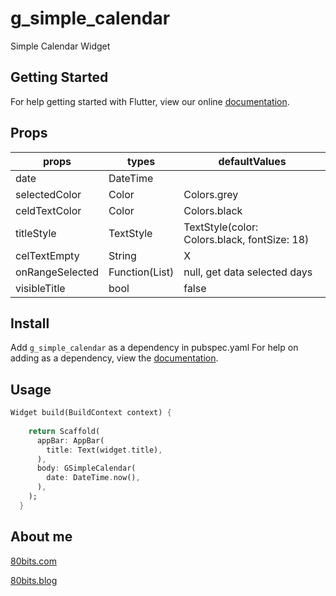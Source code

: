 # g_simple_calendar

Simple Calendar Widget 

## Getting Started

For help getting started with Flutter, view our online [documentation](https://flutter.io/).

## Props

| props           | types               | defaultValues                                |
| --------------- | ------------------- | -------------------------------------------- |
| date            | DateTime            |                                              |
| selectedColor   | Color               | Colors.grey                                  |
| celdTextColor   | Color               | Colors.black                                 |
| titleStyle      | TextStyle           | TextStyle(color: Colors.black, fontSize: 18) |
| celTextEmpty    | String              | X                                            |
| onRangeSelected | Function(List<int>) | null, get data selected days                 |
| visibleTitle    | bool                | false                                        |

## Install

Add `g_simple_calendar` as a dependency in pubspec.yaml For help on adding as a dependency, view the [documentation](https://flutter.io/using-packages/).

## Usage

```dart
Widget build(BuildContext context) {
    
    return Scaffold(
      appBar: AppBar(
        title: Text(widget.title),
      ),
      body: GSimpleCalendar(
        date: DateTime.now(),
      ),
    );
  }
```

## About me

[80bits.com](https://80bits.com)

[80bits.blog](https://80bits.blog)

